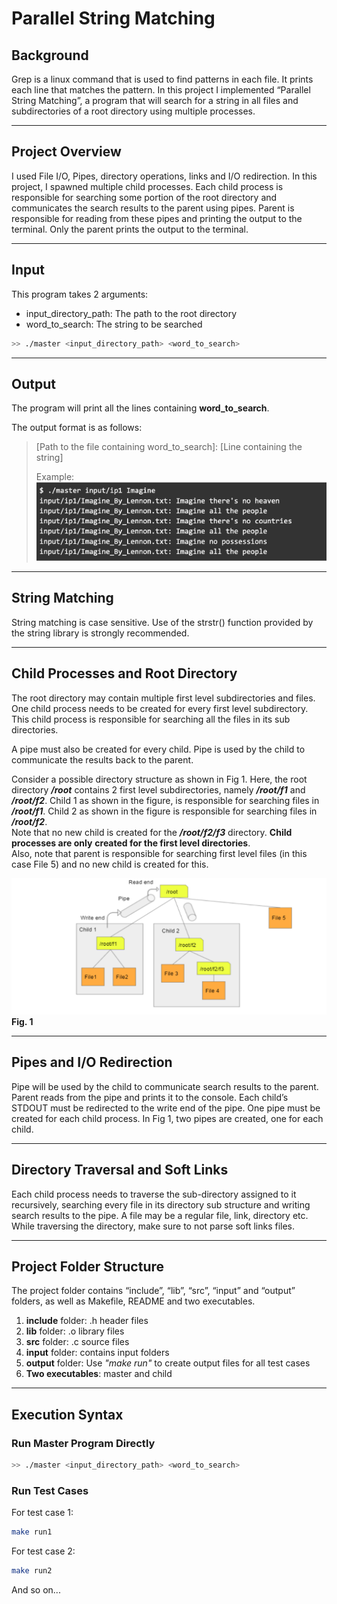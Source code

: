 # **Parallel String Matching**

## **Background**

Grep is a linux command that is used to find patterns in each file. It prints each line that
matches the pattern. In this project I implemented “Parallel String Matching”, a program that
will search for a string in all files and subdirectories of a root directory using multiple
processes.

---

## **Project Overview**

I used File I/O, Pipes, directory operations, links and I/O redirection. In this project, I spawned
multiple child processes. Each child process is responsible for searching some portion of the root
directory and communicates the search results to the parent using pipes. Parent is responsible for
reading from these pipes and printing the output to the terminal. Only the parent prints the output
to the terminal.

---

## **Input**

This program takes 2 arguments:

- input_directory_path: The path to the root directory
- word_to_search: The string to be searched

```bash
>> ./master <input_directory_path> <word_to_search>   
```

---

## **Output**

The program will print all the lines containing **word_to_search**. 

The output format is as follows:
> [Path to the file containing word_to_search]: [Line containing the string]
>
> Example: ![screenshot](terminal.png)

---

## **String Matching**

String matching is case sensitive. Use of the strstr() function provided by the string library is
strongly recommended.

---

## **Child Processes and Root Directory**

The root directory may contain multiple first level subdirectories and files. One child process
needs to be created for every first level subdirectory. This child process is responsible for
searching all the files in its sub directories.

A pipe must also be created for every child. Pipe is used by the child to communicate the results
back to the parent.

Consider a possible directory structure as shown in Fig 1. Here, the root directory ***/root***
contains 2 first level subdirectories, namely ***/root/f1*** and ***/root/f2***. Child 1 as shown
in the figure, is responsible for searching files in ***/root/f1***. Child 2 as shown in the figure
is responsible for searching files in ***/root/f2***.  
Note that no new child is created for the ***/root/f2/f3*** directory. **Child processes are only**
**created for the first level directories**.  
Also, note that parent is responsible for searching first level files (in this case File 5) and no
new child is created for this.

![screenshot](figure1.png)
**Fig. 1**

---

## **Pipes and I/O Redirection**

Pipe will be used by the child to communicate search results to the parent. Parent reads from the
pipe and prints it to the console. Each child’s STDOUT must be redirected to the write end of the
pipe. One pipe must be created for each child process. In Fig 1, two pipes are created, one for
each child.

---

## **Directory Traversal and Soft Links**

Each child process needs to traverse the sub-directory assigned to it recursively, searching every
file in its directory sub structure and writing search results to the pipe. A file may be a regular
file, link, directory etc. While traversing the directory, make sure to not parse soft links files.

---

## **Project Folder Structure**

The project folder contains “include”, “lib”, “src”, “input” and “output” folders, as well as Makefile, README and two executables.

1. **include** folder: .h header files
2. **lib** folder: .o library files
3. **src** folder: .c source files
4. **input** folder: contains input folders
5. **output** folder: Use *"make run"* to create output files for all test cases
6. **Two executables**: master and child

---

## **Execution Syntax**

### **Run Master Program Directly**

```bash
>> ./master <input_directory_path> <word_to_search>  
```

### **Run Test Cases**

For test case 1:

```bash
make run1
```

For test case 2:

```bash
make run2 
```

And so on...
